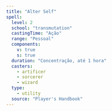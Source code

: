 ```yaml
---
title: "Alter Self"
spell:
  level: 2
  school: "transmutation"
  castingTime: "Ação"
  range: "Pessoal"
  components:
    v: true
    s: true
  duration: "Concentração, até 1 hora"
  casters:
    - artificer
    - sorcerer
    - wizard
  type:
    - utility
  source: "Player's Handbook"
---
```

